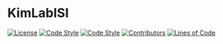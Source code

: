 # KimLabISI

[![License](https://img.shields.io/github/license/Kim-Neuroscience-Lab/KimLabISI)](LICENSE)
[![Code Style](https://img.shields.io/badge/code%20style-pylint-black)](https://pylint.pycqa.org)
[![Code Style](https://img.shields.io/badge/code%20style-ESLint-4B32C3)](https://eslint.org)
[![Contributors](https://img.shields.io/github/contributors/Kim-Neuroscience-Lab/KimLabISI)](https://github.com/Kim-Neuroscience-Lab/KimLabISI/graphs/contributors)
[![Lines of Code](https://img.shields.io/github/languages/code-size/Kim-Neuroscience-Lab/KimLabISI)](https://github.com/Kim-Neuroscience-Lab/KimLabISI)

